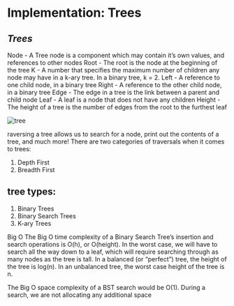 # Implementation: Trees

## ***Trees*** 
 Node - A Tree node is a component which may contain it’s own values, and references to other nodes
 Root - The root is the node at the beginning of the tree
 K - A number that specifies the maximum number of children any node may have in a k-ary tree. In a binary tree, k = 2.
 Left - A reference to one child node, in a binary tree
 Right - A reference to the other child node, in a binary tree
 Edge - The edge in a tree is the link between a parent and child node
 Leaf - A leaf is a node that does not have any children
 Height - The height of a tree is the number of edges from the root to the furthest leaf

 ![tree](https://codefellows.github.io/common_curriculum/data_structures_and_algorithms/Code_401/class-15/resources/images/BinaryTree1.PNG)

 raversing a tree allows us to search for a node, print out the contents of a tree, and much more! There are two categories of traversals when it comes to trees:
 1. Depth First
 2. Breadth First

 ## tree types:
  1. Binary Trees 
  2. Binary Search Trees
  3. K-ary Trees

Big O
The Big O time complexity of a Binary Search Tree’s insertion and search operations is O(h), or O(height). In the worst case, we will have to search all the way down to a leaf, which will require searching through as many nodes as the tree is tall. In a balanced (or “perfect”) tree, the height of the tree is log(n). In an unbalanced tree, the worst case height of the tree is n.

The Big O space complexity of a BST search would be O(1). During a search, we are not allocating any additional space